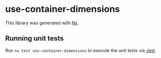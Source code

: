 # use-container-dimensions

This library was generated with [Nx](https://nx.dev).

## Running unit tests

Run `nx test use-container-dimensions` to execute the unit tests via [Jest](https://jestjs.io).

